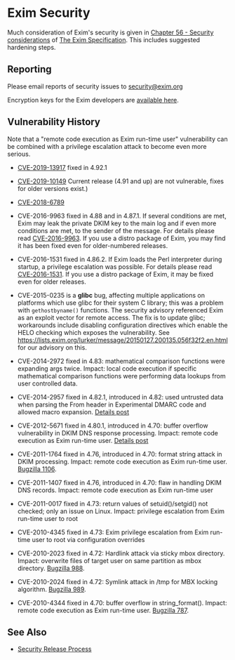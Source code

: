 Exim Security
=============

Much consideration of Exim's security is given in
[Chapter 56 - Security considerations](http://www.exim.org/exim-html-current/doc/html/spec_html/ch56.html)
of [The Exim Specification](http://www.exim.org/exim-html-current/doc/html/spec_html/index.html).
 This includes suggested hardening steps.

Reporting
---------

Please email reports of security issues to security@exim.org

Encryption keys for the Exim developers are [available here](https://downloads.exim.org/Exim-Maintainers-Keyring.asc).

Vulnerability History
---------------------

Note that a "remote code execution as Exim run-time user" vulnerability
can be combined with a privilege escalation attack to become even more
serious.

-   [CVE-2019-13917](https://exim.org/static/doc/security/CVE-2019-13917.txt) fixed in 4.92.1

-   [CVE-2019-10149](https://exim.org/static/doc/security/CVE-2019-10149)
    Current release (4.91 and up) are not vulnerable, fixes for older versions exist.)

-   [CVE-2018-6789](https://exim.org/static/doc/security/CVE-2018-6789)

-   CVE-2016-9963 fixed in 4.88 and in 4.87.1. If several conditions are met, Exim
may leak the private DKIM key to the main log and if even more conditions are met, to the sender of the message. For details please read [CVE-2016-9963](https://exim.org/static/doc/CVE-2016-9963.txt). If you use a distro package of Exim, you may find it has been fixed even for older-numbered releases.

-   CVE-2016-1531 fixed in 4.86.2. If Exim loads the Perl interpreter during startup, a privilege escalation was possible. For details please read [CVE-2016-1531](https://exim.org/static/doc/CVE-2016-1531.txt). If you use a distro package of Exim, it may be fixed even for older releases.

-   CVE-2015-0235 is a **glibc** bug, affecting multiple applications on platforms which use glibc for their system C library; this was a problem with `gethostbyname()` functions.  The security advisory referenced Exim as an exploit vector for remote access.  The fix is to update glibc; workarounds include disabling configuration directives which enable the HELO checking which exposes the vulnerability.  See <https://lists.exim.org/lurker/message/20150127.200135.056f32f2.en.html> for our advisory on this.
-   CVE-2014-2972 fixed in 4.83: mathematical comparison functions were
    expanding args twice. Impact: local code execution if specific
    mathematical comparison functions were performing data lookups from
    user controlled data.
-   CVE-2014-2957 fixed in 4.82.1, introduced in 4.82: used untrusted
    data when parsing the From header in Experimental DMARC code and
    allowed macro expansion.
    [Details post](https://lists.exim.org/lurker/message/20140528.122536.a31d60a4.en.html)
-   CVE-2012-5671 fixed in 4.80.1, introduced in 4.70: buffer overflow
    vulnerability in DKIM DNS response processing. Impact: remote code
    execution as Exim run-time user.
    [Details post](https://lists.exim.org/lurker/message/20121026.083548.4647373a.en.html)
-   CVE-2011-1764 fixed in 4.76, introduced in 4.70: format string
    attack in DKIM processing. Impact: remote code execution as Exim
    run-time user. [Bugzilla 1106](http://bugs.exim.org/1106).
-   CVE-2011-1407 fixed in 4.76, introduced in 4.70: flaw in handling
    DKIM DNS records. Impact: remote code execution as Exim run-time
    user
-   CVE-2011-0017 fixed in 4.73: return values of setuid()/setgid() not
    checked; only an issue on Linux. Impact: privilege escalation from
    Exim run-time user to root
-   CVE-2010-4345 fixed in 4.73: Exim privilege escalation from Exim
    run-time user to root via configuration overrides
-   CVE-2010-2023 fixed in 4.72: Hardlink attack via sticky mbox
    directory. Impact: overwrite files of target user on same partition
    as mbox directory. [Bugzilla 988](http://bugs.exim.org/988).
-   CVE-2010-2024 fixed in 4.72: Symlink attack in /tmp for MBX locking
    algorithm. [Bugzilla 989](http://bugs.exim.org/989).
-   CVE-2010-4344 fixed in 4.70: buffer overflow in string\_format().
    Impact: remote code execution as Exim run-time user. [Bugzilla
    787](http://bugs.exim.org/787).

See Also
--------

* [Security Release Process](SecurityReleaseProcess)